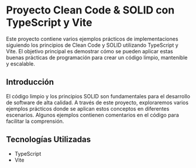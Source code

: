 # Proyecto Clean Code & SOLID con TypeScript y Vite

Este proyecto contiene varios ejemplos prácticos de implementaciones siguiendo los principios de Clean Code y SOLID utilizando TypeScript y Vite. El objetivo principal es demostrar cómo se pueden aplicar estas buenas prácticas de programación para crear un código limpio, mantenible y escalable.

## Introducción

El código limpio y los principios SOLID son fundamentales para el desarrollo de software de alta calidad. A través de este proyecto, exploraremos varios ejemplos prácticos donde se aplican estos conceptos en diferentes escenarios. Algunos ejemplos contienen comentarios en el código para facilitar la comprensión.

## Tecnologías Utilizadas

- TypeScript
- Vite
